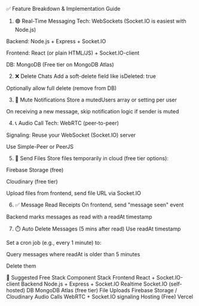 ✅ Feature Breakdown & Implementation Guide
1. 🟢 Real-Time Messaging
Tech: WebSockets (Socket.IO is easiest with Node.js)

Backend: Node.js + Express + Socket.IO

Frontend: React (or plain HTML/JS) + Socket.IO-client

DB: MongoDB (Free tier on MongoDB Atlas)

2. ❌ Delete Chats
Add a soft-delete field like isDeleted: true

Optionally allow full delete (remove from DB)

3. 🔕 Mute Notifications
Store a mutedUsers array or setting per user

On receiving a new message, skip notification logic if sender is muted

4. 📞 Audio Call
Tech: WebRTC (peer-to-peer)

Signaling: Reuse your WebSocket (Socket.IO) server

Use Simple-Peer or PeerJS

5. 📁 Send Files
Store files temporarily in cloud (free tier options):

Firebase Storage (free)

Cloudinary (free tier)

Upload files from frontend, send file URL via Socket.IO

6. ✅ Message Read Receipts
On frontend, send "message seen" event

Backend marks messages as read with a readAt timestamp

7. ⏱️ Auto Delete Messages (5 mins after read)
Use readAt timestamp

Set a cron job (e.g., every 1 minute) to:

Query messages where readAt is older than 5 minutes

Delete them

🧰 Suggested Free Stack
Component	Stack
Frontend	React + Socket.IO-client
Backend	Node.js + Express + Socket.IO
Realtime	Socket.IO (self-hosted)
DB	MongoDB Atlas (free tier)
File Uploads	Firebase Storage / Cloudinary
Audio Calls	WebRTC + Socket.IO signaling
Hosting (Free)	Vercel